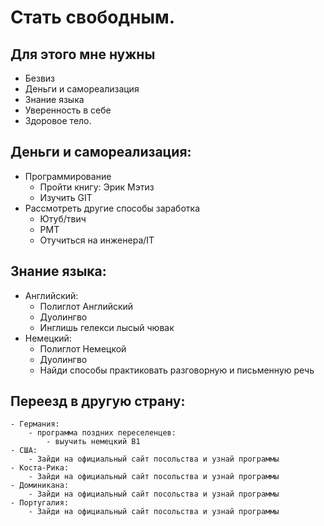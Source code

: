 # Стать свободным. 
## Для этого мне нужны 
- Безвиз
- Деньги и самореализация
- Знание языка
- Уверенность в себе
- Здоровое тело.

## Деньги и самореализация:

- Программирование
    - Пройти книгу: Эрик Мэтиз
    - Изучить GIT
- Рассмотреть другие способы заработка
    - Ютуб/твич
    - РМТ
    - Отучиться на инженера/IT

## Знание языка:

- Английский:
    - Полиглот Английский
    - Дуолингво
    - Инглишь гелекси лысый чювак
- Немецкий:
    - Полиглот Немецкой
    - Дуолингво
    - Найди способы практиковать разговорную и письменную речь

## Переезд в другую страну:
    - Германия:
        - программа поздних переселенцев:
            - выучить немецкий B1
    - США:
        - Зайди на официальный сайт посольства и узнай программы
    - Коста-Рика:
        - Зайди на официальный сайт посольства и узнай программы
    - Доминикана:
        - Зайди на официальный сайт посольства и узнай программы
    - Португалия:
        - Зайди на официальный сайт посольства и узнай программы